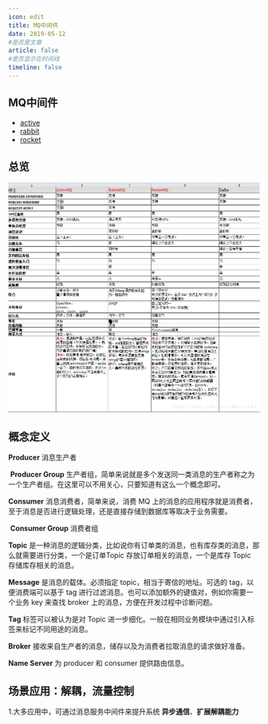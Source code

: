 ```yaml
---
icon: edit
title: MQ中间件
date: 2019-05-12
#是否是文章
article: false
#是否显示在时间线
timeline: false
---
```


<!-- more -->

## MQ中间件

- [active](./mq-active.md)
- [rabbit](./mq-rabbit.md)
- [rocket](./mq-rocket.md)

## 总览

![](./true-20170816171523564.png)

## 概念定义

**Producer** 消息生产者

​  **Producer Group** 生产者组，简单来说就是多个发送同一类消息的生产者称之为一个生产者组。在这里可以不用关心，只要知道有这么一个概念即可。

**Consumer** 消息消费者，简单来说，消费 MQ 上的消息的应用程序就是消费者，至于消息是否进行逻辑处理，还是直接存储到数据库等取决于业务需要。

​  **Consumer Group** 消费者组

**Topic** 是一种消息的逻辑分类，比如说你有订单类的消息，也有库存类的消息，那么就需要进行分类，一个是订单Topic 存放订单相关的消息，一个是库存 Topic 存储库存相关的消息。

**Message** 是消息的载体。必须指定 topic，相当于寄信的地址。可选的 tag，以便消费端可以基于 tag 进行过滤消息。也可以添加额外的键值对，例如你需要一个业务 key 来查找 broker 上的消息，方便在开发过程中诊断问题。

**Tag** 标签可以被认为是对 Topic 进一步细化。一般在相同业务模块中通过引入标签来标记不同用途的消息。

**Broker** 接收来自生产者的消息，储存以及为消费者拉取消息的请求做好准备。

**Name Server** 为 producer 和 consumer 提供路由信息。

## 场景应用：解耦，流量控制

1.大多应用中，可通过消息服务中间件来提升系统 **异步通信**、**扩展解耦能力**
